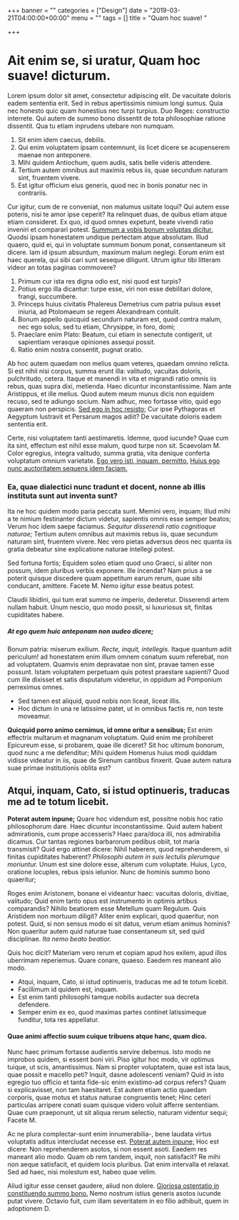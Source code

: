 +++
banner = ""
categories = ["Design"]
date = "2019-03-21T04:00:00+00:00"
menu = ""
tags = []
title = "Quam hoc suave! "

+++
# Ait enim se, si uratur, Quam hoc suave! dicturum.

Lorem ipsum dolor sit amet, consectetur adipiscing elit. De vacuitate doloris eadem sententia erit. Sed in rebus apertissimis nimium longi sumus. Quia nec honesto quic quam honestius nec turpi turpius. Duo Reges: constructio interrete. Qui autem de summo bono dissentit de tota philosophiae ratione dissentit. Qua tu etiam inprudens utebare non numquam.

1. Sit enim idem caecus, debilis.
2. Qui enim voluptatem ipsam contemnunt, iis licet dicere se acupenserem maenae non anteponere.
3. Mihi quidem Antiochum, quem audis, satis belle videris attendere.
4. Tertium autem omnibus aut maximis rebus iis, quae secundum naturam sint, fruentem vivere.
5. Est igitur officium eius generis, quod nec in bonis ponatur nec in contrariis.

Cur igitur, cum de re conveniat, non malumus usitate loqui? Qui autem esse poteris, nisi te amor ipse ceperit? Ita relinquet duas, de quibus etiam atque etiam consideret. Ex quo, id quod omnes expetunt, beate vivendi ratio inveniri et comparari potest. [Summum a vobis bonum voluptas dicitur.](http://loripsum.net/) Quodsi ipsam honestatem undique pertectam atque absolutam. Illud quaero, quid ei, qui in voluptate summum bonum ponat, consentaneum sit dicere. Iam id ipsum absurdum, maximum malum neglegi. Eorum enim est haec querela, qui sibi cari sunt seseque diligunt. Utrum igitur tibi litteram videor an totas paginas commovere?

1. Primum cur ista res digna odio est, nisi quod est turpis?
2. Potius ergo illa dicantur: turpe esse, viri non esse debilitari dolore, frangi, succumbere.
3. Princeps huius civitatis Phalereus Demetrius cum patria pulsus esset iniuria, ad Ptolomaeum se regem Alexandream contulit.
4. Bonum appello quicquid secundurn naturam est, quod contra malum, nec ego solus, sed tu etiam, Chrysippe, in foro, domi;
5. Praeclare enim Plato: Beatum, cui etiam in senectute contigerit, ut sapientiam verasque opiniones assequi possit.
6. Ratio enim nostra consentit, pugnat oratio.

Ab hoc autem quaedam non melius quam veteres, quaedam omnino relicta. Si est nihil nisi corpus, summa erunt illa: valitudo, vacuitas doloris, pulchritudo, cetera. Itaque et manendi in vita et migrandi ratio omnis iis rebus, quas supra dixi, metienda. Haec dicuntur inconstantissime. Nam ante Aristippus, et ille melius. Quod autem meum munus dicis non equidem recuso, sed te adiungo socium. Nam adhuc, meo fortasse vitio, quid ego quaeram non perspicis. [Sed ego in hoc resisto;](http://loripsum.net/) Cur ipse Pythagoras et Aegyptum lustravit et Persarum magos adiit? De vacuitate doloris eadem sententia erit.

Certe, nisi voluptatem tanti aestimaretis. Idemne, quod iucunde? Quae cum ita sint, effectum est nihil esse malum, quod turpe non sit. Scaevolam M. Color egregius, integra valitudo, summa gratia, vita denique conferta voluptatum omnium varietate. [Ego vero isti, inquam, permitto.](http://loripsum.net/) [Huius ego nunc auctoritatem sequens idem faciam.](http://loripsum.net/)

### Ea, quae dialectici nunc tradunt et docent, nonne ab illis instituta sunt aut inventa sunt?

Ita ne hoc quidem modo paria peccata sunt. Memini vero, inquam; Illud mihi a te nimium festinanter dictum videtur, sapientis omnis esse semper beatos; Verum hoc idem saepe faciamus. _Sequitur disserendi ratio cognitioque naturae;_ Tertium autem omnibus aut maximis rebus iis, quae secundum naturam sint, fruentem vivere. Nec vero pietas adversus deos nec quanta iis gratia debeatur sine explicatione naturae intellegi potest.

Sed fortuna fortis; Equidem soleo etiam quod uno Graeci, si aliter non possum, idem pluribus verbis exponere. Ille incendat? Nam prius a se poterit quisque discedere quam appetitum earum rerum, quae sibi conducant, amittere. Facete M. Nemo igitur esse beatus potest.

Claudii libidini, qui tum erat summo ne imperio, dederetur. Disserendi artem nullam habuit. Unum nescio, quo modo possit, si luxuriosus sit, finitas cupiditates habere.

##### At ego quem huic anteponam non audeo dicere;

Bonum patria: miserum exilium. _Recte, inquit, intellegis._ Itaque quantum adiit periculum! ad honestatem enim illum omnem conatum suum referebat, non ad voluptatem. Quamvis enim depravatae non sint, pravae tamen esse possunt. Istam voluptatem perpetuam quis potest praestare sapienti? Quod cum ille dixisset et satis disputatum videretur, in oppidum ad Pomponium perreximus omnes.

* Sed tamen est aliquid, quod nobis non liceat, liceat illis.
* Hoc dictum in una re latissime patet, ut in omnibus factis re, non teste moveamur.

**Quicquid porro animo cernimus, id omne oritur a sensibus;** Est enim effectrix multarum et magnarum voluptatum. Quid enim me prohiberet Epicureum esse, si probarem, quae ille diceret? Sit hoc ultimum bonorum, quod nunc a me defenditur; Mihi quidem Homerus huius modi quiddam vidisse videatur in iis, quae de Sirenum cantibus finxerit. Quae autem natura suae primae institutionis oblita est?

## Atqui, inquam, Cato, si istud optinueris, traducas me ad te totum licebit.

**Poterat autem inpune;** Quare hoc videndum est, possitne nobis hoc ratio philosophorum dare. Haec dicuntur inconstantissime. Quid autem habent admirationis, cum prope accesseris? Haec para/doca illi, nos admirabilia dicamus. Cur tantas regiones barbarorum pedibus obiit, tot maria transmisit? Quid ergo attinet dicere: Nihil haberem, quod reprehenderem, si finitas cupiditates haberent? _Philosophi autem in suis lectulis plerumque moriuntur._ Unum est sine dolore esse, alterum cum voluptate. Huius, Lyco, oratione locuples, rebus ipsis ielunior. Nunc de hominis summo bono quaeritur;

Roges enim Aristonem, bonane ei videantur haec: vacuitas doloris, divitiae, valitudo; Quid enim tanto opus est instrumento in optimis artibus comparandis? Nihilo beatiorem esse Metellum quam Regulum. Quis Aristidem non mortuum diligit? Aliter enim explicari, quod quaeritur, non potest. Quid, si non sensus modo ei sit datus, verum etiam animus hominis? Non quaeritur autem quid naturae tuae consentaneum sit, sed quid disciplinae. _Ita nemo beato beatior._

Quis hoc dicit? Materiam vero rerum et copiam apud hos exilem, apud illos uberrimam reperiemus. Quare conare, quaeso. Eaedem res maneant alio modo.

* Atqui, inquam, Cato, si istud optinueris, traducas me ad te totum licebit.
* Facillimum id quidem est, inquam.
* Est enim tanti philosophi tamque nobilis audacter sua decreta defendere.
* Semper enim ex eo, quod maximas partes continet latissimeque funditur, tota res appellatur.

#### Quae animi affectio suum cuique tribuens atque hanc, quam dico.

Nunc haec primum fortasse audientis servire debemus. Isto modo ne improbos quidem, si essent boni viri. Piso igitur hoc modo, vir optimus tuique, ut scis, amantissimus. Nam si propter voluptatem, quae est ista laus, quae possit e macello peti? Inquit, dasne adolescenti veniam? Quid in isto egregio tuo officio et tanta fide-sic enim existimo-ad corpus refers? Quam si explicavisset, non tam haesitaret. Est autem etiam actio quaedam corporis, quae motus et status naturae congruentis tenet; Hinc ceteri particulas arripere conati suam quisque videro voluit afferre sententiam. Quae cum praeponunt, ut sit aliqua rerum selectio, naturam videntur sequi; Facete M.

Ac ne plura complectar-sunt enim innumerabilia-, bene laudata virtus voluptatis aditus intercludat necesse est. [Poterat autem inpune;](http://loripsum.net/) Hoc est dicere: Non reprehenderem asotos, si non essent asoti. Eaedem res maneant alio modo. Quam ob rem tandem, inquit, non satisfacit? Re mihi non aeque satisfacit, et quidem locis pluribus. Dat enim intervalla et relaxat. Sed ad haec, nisi molestum est, habeo quae velim.

Aliud igitur esse censet gaudere, aliud non dolere. [Gloriosa ostentatio in constituendo summo bono.](http://loripsum.net/) Nemo nostrum istius generis asotos iucunde putat vivere. Octavio fuit, cum illam severitatem in eo filio adhibuit, quem in adoptionem D.